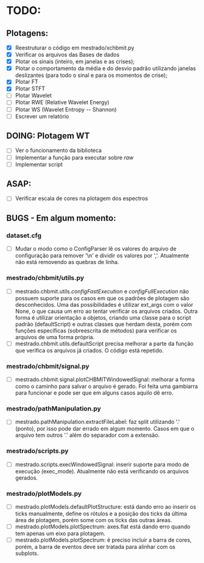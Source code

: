 # TODO:

## Plotagens:
- [x] Reestruturar o código em mestrado/xchbmit.py
- [x] Verificar os arquivos das Bases de dados
- [x] Plotar os sinais (inteiro, em janelas e as crises);
- [x] Plotar o comportamento da média e do desvio padrão utilizando janelas
  deslizantes (para todo o sinal e para os momentos de crise);
- [x] Plotar FT
- [x] Plotar STFT
- [ ] Plotar Wavelet
- [ ] Plotar RWE (Relative Wavelet Energy)
- [ ] Plotar WS (Wavelet Entropy -- Shannon)
- [ ] Escrever um relatório

## DOING: Plotagem WT
- [ ] Ver o funcionamento da biblioteca
- [ ] Implementar a função para executar sobre *raw*
- [ ] Implementar script

## ASAP:
- [ ] Verificar escala de cores na plotagem dos espectros



## BUGS - Em algum momento:
### dataset.cfg
- [ ] Mudar o modo como o ConfigParser lê os valores do arquivo de configuração
  para remover '\n' e dividir os valores por ','. Atualmente não está removendo
  as quebras de linha.

### mestrado/chbmit/utils.py
- [ ] mestrado.chbmit.utils._configFastExecution_ e _configFullExecution_ não
  possuem suporte para os casos em que os padrões de plotagem são
  desconhecidos. Uma das possibilidades é utilizar ext_args com o valor None, o
  que causa um erro ao tentar verificar os arquivos criados. Outra forma é
  utilizar orientação a objetos, criando uma classe para o script padrão
  (defaultScript) e outras classes que herdam desta, porém com funções
  específicas (sobreescrita de métodos) para verificar os arquivos de uma forma
  própria.
- [ ] mestrado.chbmit.utils.defaultScript precisa melhorar a parte da função
  que verifica os arquivos já criados. O código está repetido.

### mestrado/chbmit/signal.py
- [ ] mestrado.chbmit.signal.plotCHBMITWindowedSignal: melhorar a forma como o
  caminho para salvar o arquivo é gerado. Foi feita uma gambiarra para
  funcionar e pode ser que em alguns casos aquilo dê erro.

### mestrado/pathManipulation.py
- [ ] mestrado.pathManipulation.extractFileLabel: faz split utilizando '.'
  (ponto), por isso pode dar errado em algum momento. Casos em que o arquivo
  tem outros '.' além do separador com a extensão.

### mestrado/scripts.py
- [ ] mestrado.scripts.execWindowedSignal: inserir suporte para modo de
  execução (exec_mode). Atualmente não está verificando os arquivos gerados.

### mestrado/plotModels.py
- [ ] mestrado.plotModels.defaultPlotStructure: está dando erro ao inserir os
  ticks manualmente, define os rótulos e a posição dos ticks da última área de
  plotagem, porém some com os ticks das outras áreas.
- [ ] mestrado.plotModels.plotSpectrum: axes.flat está dando erro quando tem
  apenas um eixo para plotagem.
- [ ] mestrado.plotModels.plotSpectrum: é preciso incluir a barra de cores,
  porém, a barra de eventos deve ser tratada para alinhar com os subplots.

